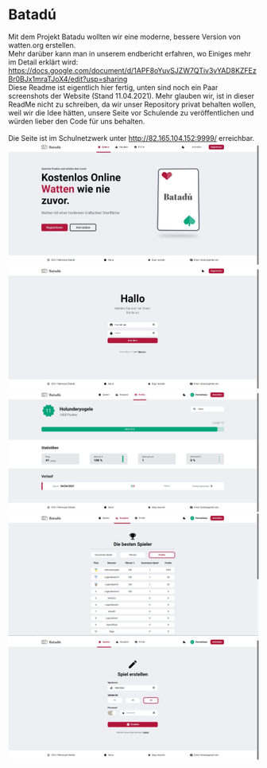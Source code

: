# Batadú
Mit dem Projekt Batadu wollten wir eine moderne, bessere Version von watten.org erstellen.
<br>Mehr darüber kann man in unserem endbericht erfahren, wo Einiges mehr im Detail erklärt wird: 
<br>https://docs.google.com/document/d/1APF8oYuvSJZW7QTiv3vYAD8KZFEzBr0BJx1mraTJoX4/edit?usp=sharing 
<br>Diese Readme ist eigentlich hier fertig, unten sind noch ein Paar screenshots der Website (Stand 11.04.2021). Mehr glauben wir, ist in dieser ReadMe nicht zu schreiben, da wir unser Repository privat behalten wollen, weil wir die Idee hätten, unsere Seite vor Schulende zu veröffentlichen und würden lieber den Code für uns behalten. 
<br><br>Die Seite ist im Schulnetzwerk unter http://82.165.104.152:9999/ erreichbar.
![Home](https://github.com/dado-official/batadu/blob/main/screenshots/Homepage.jpg)
![Login](https://github.com/dado-official/batadu/blob/main/screenshots/Login.jpg)
![Profile](https://github.com/dado-official/batadu/blob/main/screenshots/Profile.jpg)
![Rangliste](https://github.com/dado-official/batadu/blob/main/screenshots/Rangliste.jpg)
![Creategame](https://github.com/dado-official/batadu/blob/main/screenshots/Spielerstellen.jpg)
